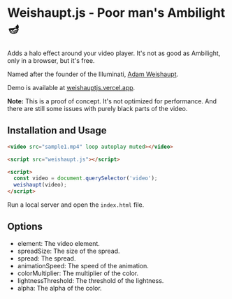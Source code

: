 # Weishaupt.js - Poor man's Ambilight 🪔

Adds a halo effect around your video player. It's not as good as Ambilight, only in a browser, but it's free.

Named after the founder of the Illuminati, [Adam Weishaupt](https://en.wikipedia.org/wiki/Adam_Weishaupt).

Demo is available at [weishauptjs.vercel.app](https://weishauptjs.vercel.app).

**Note:** This is a proof of concept. It's not optimized for performance. And there are still some issues with purely black parts of the video.

## Installation and Usage

```html
<video src="sample1.mp4" loop autoplay muted></video>

<script src="weishaupt.js"></script>

<script>
  const video = document.querySelector('video');
  weishaupt(video);
</script>
```

Run a local server and open the `index.html` file.

## Options

- element: The video element.
- spreadSize: The size of the spread.
- spread: The spread.
- animationSpeed: The speed of the animation.
- colorMultiplier: The multiplier of the color.
- lightnessThreshold: The threshold of the lightness.
- alpha: The alpha of the color.

